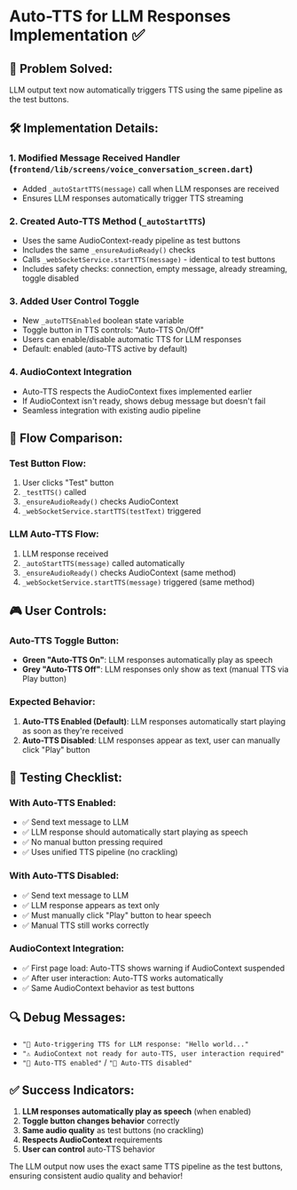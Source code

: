 # Auto-TTS for LLM Responses Implementation ✅

## 🎯 Problem Solved:
LLM output text now automatically triggers TTS using the same pipeline as the test buttons.

## 🛠️ Implementation Details:

### 1. **Modified Message Received Handler** (`frontend/lib/screens/voice_conversation_screen.dart`)
- Added `_autoStartTTS(message)` call when LLM responses are received
- Ensures LLM responses automatically trigger TTS streaming

### 2. **Created Auto-TTS Method** (`_autoStartTTS`)
- Uses the same AudioContext-ready pipeline as test buttons
- Includes the same `_ensureAudioReady()` checks
- Calls `_webSocketService.startTTS(message)` - identical to test buttons
- Includes safety checks: connection, empty message, already streaming, toggle disabled

### 3. **Added User Control Toggle**
- New `_autoTTSEnabled` boolean state variable
- Toggle button in TTS controls: "Auto-TTS On/Off"
- Users can enable/disable automatic TTS for LLM responses
- Default: enabled (auto-TTS active by default)

### 4. **AudioContext Integration**
- Auto-TTS respects the AudioContext fixes implemented earlier
- If AudioContext isn't ready, shows debug message but doesn't fail
- Seamless integration with existing audio pipeline

## 🔄 Flow Comparison:

### **Test Button Flow:**
1. User clicks "Test" button
2. `_testTTS()` called
3. `_ensureAudioReady()` checks AudioContext
4. `_webSocketService.startTTS(testText)` triggered

### **LLM Auto-TTS Flow:**
1. LLM response received
2. `_autoStartTTS(message)` called automatically
3. `_ensureAudioReady()` checks AudioContext (same method)
4. `_webSocketService.startTTS(message)` triggered (same method)

## 🎮 User Controls:

### **Auto-TTS Toggle Button:**
- **Green "Auto-TTS On"**: LLM responses automatically play as speech
- **Grey "Auto-TTS Off"**: LLM responses only show as text (manual TTS via Play button)

### **Expected Behavior:**
1. **Auto-TTS Enabled (Default)**: LLM responses automatically start playing as soon as they're received
2. **Auto-TTS Disabled**: LLM responses appear as text, user can manually click "Play" button

## 🧪 Testing Checklist:

### **With Auto-TTS Enabled:**
- ✅ Send text message to LLM
- ✅ LLM response should automatically start playing as speech
- ✅ No manual button pressing required
- ✅ Uses unified TTS pipeline (no crackling)

### **With Auto-TTS Disabled:**
- ✅ Send text message to LLM  
- ✅ LLM response appears as text only
- ✅ Must manually click "Play" button to hear speech
- ✅ Manual TTS still works correctly

### **AudioContext Integration:**
- ✅ First page load: Auto-TTS shows warning if AudioContext suspended
- ✅ After user interaction: Auto-TTS works automatically
- ✅ Same AudioContext behavior as test buttons

## 🔍 Debug Messages:
- `"🤖 Auto-triggering TTS for LLM response: "Hello world..."`
- `"⚠️ AudioContext not ready for auto-TTS, user interaction required"`
- `"🤖 Auto-TTS enabled"` / `"🤖 Auto-TTS disabled"`

## ✅ Success Indicators:
1. **LLM responses automatically play as speech** (when enabled)
2. **Toggle button changes behavior** correctly
3. **Same audio quality** as test buttons (no crackling)
4. **Respects AudioContext** requirements
5. **User can control** auto-TTS behavior

The LLM output now uses the exact same TTS pipeline as the test buttons, ensuring consistent audio quality and behavior! 